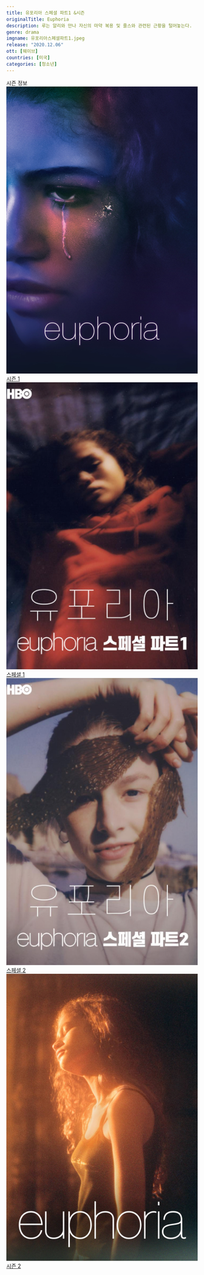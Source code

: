 ```yaml
---
title: 유포리아 스페셜 파트1 &시즌
originalTitle: Euphoria
description: 루는 알리와 만나 자신의 마약 복용 및 줄스와 관련된 근황을 털어놓는다.
genre: drama
imgname: 유포리아스페셜파트1.jpeg
release: "2020.12.06"
ott: [웨이브]
countries: [미국]
categories: [청소년]
---
```


<div class="title bold">시즌 정보</div>

<div class="season-list">
<div class="item">
<a href="/drama/유포리아시즌1" >
<img src="/poster/유포리아시즌1.jpeg" alt="유포리아시즌1 포스터 ">
시즌 1</a>
</div>

<div class="item">
<a href="/drama/유포리아스페셜파트1" >
<img src="/poster/유포리아스페셜파트1.jpeg" alt="유포리아스페셜파트1 포스터 ">
스페셜 1</a>
</div>

<div class="item">
<a href="/drama/유포리아스페셜파트2" >
<img src="/poster/유포리아스페셜파트2.jpeg" alt="유포리아스페셜파트2 포스터 ">
스페셜 2</a>
</div>

<div class="item">
<a href="/drama/유포리아시즌2" >
<img src="/poster/유포리아시즌2.jpeg" alt="유포리아시즌2 포스터 ">
시즌 2</a>
</div>
</div>
